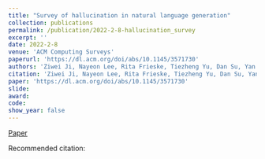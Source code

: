 ```yaml
---
title: "Survey of hallucination in natural language generation"
collection: publications
permalink: /publication/2022-2-8-hallucination_survey
excerpt: ''
date: 2022-2-8
venue: 'ACM Computing Surveys'
paperurl: 'https://dl.acm.org/doi/abs/10.1145/3571730'
authors: 'Ziwei Ji, Nayeon Lee, Rita Frieske, Tiezheng Yu, Dan Su, Yan Xu, Etsuko Ishii, Yejin Bang, Andrea Madotto, Pascale Fung'
citation: 'Ziwei Ji, Nayeon Lee, Rita Frieske, Tiezheng Yu, Dan Su, Yan Xu, Etsuko Ishii, Yejin Bang, Andrea Madotto, and Pascale Fung. 2022. Survey of Hallucination in Natural Language Generation. ACM Comput. Surv. Just Accepted (November 2022). https://doi.org/10.1145/3571730'
paper: 'https://dl.acm.org/doi/abs/10.1145/3571730'
slide:
award:
code: 
show_year: false
---
```

[Paper](https://dl.acm.org/doi/abs/10.1145/3571730)

Recommended citation: 

